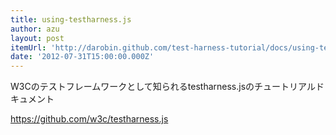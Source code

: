```yaml
---
title: using-testharness.js
author: azu
layout: post
itemUrl: 'http://darobin.github.com/test-harness-tutorial/docs/using-testharness.html'
date: '2012-07-31T15:00:00.000Z'
---
```

W3Cのテストフレームワークとして知られるtestharness.jsのチュートリアルドキュメント

https://github.com/w3c/testharness.js
